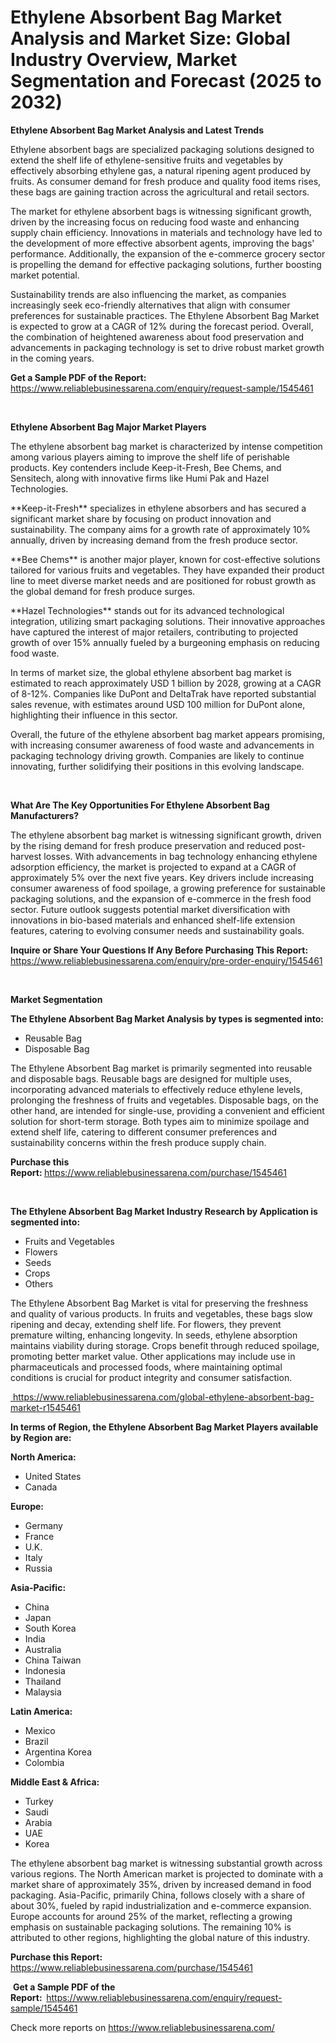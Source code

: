 <p><h1>Ethylene Absorbent Bag Market Analysis and Market Size: Global Industry Overview, Market Segmentation and Forecast (2025 to 2032)</h1></p><p><strong>Ethylene Absorbent Bag Market Analysis and Latest Trends</strong></p>
<p><p>Ethylene absorbent bags are specialized packaging solutions designed to extend the shelf life of ethylene-sensitive fruits and vegetables by effectively absorbing ethylene gas, a natural ripening agent produced by fruits. As consumer demand for fresh produce and quality food items rises, these bags are gaining traction across the agricultural and retail sectors.</p><p>The market for ethylene absorbent bags is witnessing significant growth, driven by the increasing focus on reducing food waste and enhancing supply chain efficiency. Innovations in materials and technology have led to the development of more effective absorbent agents, improving the bags' performance. Additionally, the expansion of the e-commerce grocery sector is propelling the demand for effective packaging solutions, further boosting market potential.</p><p>Sustainability trends are also influencing the market, as companies increasingly seek eco-friendly alternatives that align with consumer preferences for sustainable practices. The Ethylene Absorbent Bag Market is expected to grow at a CAGR of 12% during the forecast period. Overall, the combination of heightened awareness about food preservation and advancements in packaging technology is set to drive robust market growth in the coming years.</p></p>
<p><strong>Get a Sample PDF of the Report:&nbsp;</strong> <a href="https://www.reliablebusinessarena.com/enquiry/request-sample/1545461?utm_campaign=2746&utm_medium=2&utm_source=Github&utm_content=ia&utm_term=08032025&utm_id=ethylene-absorbent-bag">https://www.reliablebusinessarena.com/enquiry/request-sample/1545461</a></p>
<p>&nbsp;</p>
<p><strong>Ethylene Absorbent Bag Major Market Players</strong></p>
<p><p>The ethylene absorbent bag market is characterized by intense competition among various players aiming to improve the shelf life of perishable products. Key contenders include Keep-it-Fresh, Bee Chems, and Sensitech, along with innovative firms like Humi Pak and Hazel Technologies.</p><p>**Keep-it-Fresh** specializes in ethylene absorbers and has secured a significant market share by focusing on product innovation and sustainability. The company aims for a growth rate of approximately 10% annually, driven by increasing demand from the fresh produce sector.</p><p>**Bee Chems** is another major player, known for cost-effective solutions tailored for various fruits and vegetables. They have expanded their product line to meet diverse market needs and are positioned for robust growth as the global demand for fresh produce surges.</p><p>**Hazel Technologies** stands out for its advanced technological integration, utilizing smart packaging solutions. Their innovative approaches have captured the interest of major retailers, contributing to projected growth of over 15% annually fueled by a burgeoning emphasis on reducing food waste.</p><p>In terms of market size, the global ethylene absorbent bag market is estimated to reach approximately USD 1 billion by 2028, growing at a CAGR of 8-12%. Companies like DuPont and DeltaTrak have reported substantial sales revenue, with estimates around USD 100 million for DuPont alone, highlighting their influence in this sector.</p><p>Overall, the future of the ethylene absorbent bag market appears promising, with increasing consumer awareness of food waste and advancements in packaging technology driving growth. Companies are likely to continue innovating, further solidifying their positions in this evolving landscape.</p></p>
<p>&nbsp;</p>
<p><strong>What Are The Key Opportunities For Ethylene Absorbent Bag Manufacturers?</strong></p>
<p><p>The ethylene absorbent bag market is witnessing significant growth, driven by the rising demand for fresh produce preservation and reduced post-harvest losses. With advancements in bag technology enhancing ethylene adsorption efficiency, the market is projected to expand at a CAGR of approximately 5% over the next five years. Key drivers include increasing consumer awareness of food spoilage, a growing preference for sustainable packaging solutions, and the expansion of e-commerce in the fresh food sector. Future outlook suggests potential market diversification with innovations in bio-based materials and enhanced shelf-life extension features, catering to evolving consumer needs and sustainability goals.</p></p>
<p><strong>Inquire or Share Your Questions If Any Before Purchasing This Report:</strong> <a href="https://www.reliablebusinessarena.com/enquiry/pre-order-enquiry/1545461?utm_campaign=2746&utm_medium=2&utm_source=Github&utm_content=ia&utm_term=08032025&utm_id=ethylene-absorbent-bag">https://www.reliablebusinessarena.com/enquiry/pre-order-enquiry/1545461</a></p>
<p>&nbsp;</p>
<p><strong>Market Segmentation</strong></p>
<p><strong>The Ethylene Absorbent Bag Market Analysis by types is segmented into:</strong></p>
<p><ul><li>Reusable Bag</li><li>Disposable Bag</li></ul></p>
<p><p>The Ethylene Absorbent Bag market is primarily segmented into reusable and disposable bags. Reusable bags are designed for multiple uses, incorporating advanced materials to effectively reduce ethylene levels, prolonging the freshness of fruits and vegetables. Disposable bags, on the other hand, are intended for single-use, providing a convenient and efficient solution for short-term storage. Both types aim to minimize spoilage and extend shelf life, catering to different consumer preferences and sustainability concerns within the fresh produce supply chain.</p></p>
<p><strong>Purchase this Report:&nbsp;</strong><a href="https://www.reliablebusinessarena.com/purchase/1545461?utm_campaign=2746&utm_medium=2&utm_source=Github&utm_content=ia&utm_term=08032025&utm_id=ethylene-absorbent-bag">https://www.reliablebusinessarena.com/purchase/1545461</a></p>
<p>&nbsp;</p>
<p><strong>The Ethylene Absorbent Bag Market Industry Research by Application is segmented into:</strong></p>
<p><ul><li>Fruits and Vegetables</li><li>Flowers</li><li>Seeds</li><li>Crops</li><li>Others</li></ul></p>
<p><p>The Ethylene Absorbent Bag Market is vital for preserving the freshness and quality of various products. In fruits and vegetables, these bags slow ripening and decay, extending shelf life. For flowers, they prevent premature wilting, enhancing longevity. In seeds, ethylene absorption maintains viability during storage. Crops benefit through reduced spoilage, promoting better market value. Other applications may include use in pharmaceuticals and processed foods, where maintaining optimal conditions is crucial for product integrity and consumer satisfaction.</p></p>
<p><a href="https://www.reliablebusinessarena.com/global-ethylene-absorbent-bag-market-r1545461?utm_campaign=2746&utm_medium=2&utm_source=Github&utm_content=ia&utm_term=08032025&utm_id=ethylene-absorbent-bag">&nbsp;https://www.reliablebusinessarena.com/global-ethylene-absorbent-bag-market-r1545461</a></p>
<p><strong>In terms of Region, the Ethylene Absorbent Bag Market Players available by Region are:</strong></p>
<p>
    <p> <strong> North America: </strong>
        <ul>
            <li>United States</li>
            <li>Canada</li>
        </ul>
        </p> 
    <p> <strong> Europe: </strong>
        <ul>
            <li>Germany</li>
            <li>France</li>
            <li>U.K.</li>
            <li>Italy</li>
            <li>Russia</li>
        </ul>
        </p> 
    <p> <strong> Asia-Pacific: </strong>
        <ul>
            <li>China</li>
            <li>Japan</li>
            <li>South Korea</li>
            <li>India</li>
            <li>Australia</li>
            <li>China Taiwan</li>
            <li>Indonesia</li>
            <li>Thailand</li>
            <li>Malaysia</li>
        </ul>
        </p> 
    <p> <strong> Latin America: </strong>
        <ul>
            <li>Mexico</li>
            <li>Brazil</li>
            <li>Argentina Korea</li>
            <li>Colombia</li>
        </ul>
        </p> 
    <p> <strong> Middle East & Africa: </strong>
        <ul>
            <li>Turkey</li>
            <li>Saudi</li>
            <li>Arabia</li>
            <li>UAE</li>
            <li>Korea</li>
        </ul>
    </p>
    </p>
<p><p>The ethylene absorbent bag market is witnessing substantial growth across various regions. The North American market is projected to dominate with a market share of approximately 35%, driven by increased demand in food packaging. Asia-Pacific, primarily China, follows closely with a share of about 30%, fueled by rapid industrialization and e-commerce expansion. Europe accounts for around 25% of the market, reflecting a growing emphasis on sustainable packaging solutions. The remaining 10% is attributed to other regions, highlighting the global nature of this industry.</p></p>
<p><strong>Purchase this Report: </strong><a href="https://www.reliablebusinessarena.com/purchase/1545461?utm_campaign=2746&utm_medium=2&utm_source=Github&utm_content=ia&utm_term=08032025&utm_id=ethylene-absorbent-bag">https://www.reliablebusinessarena.com/purchase/1545461</a></p>
<p>&nbsp;<strong>Get a Sample PDF of the Report:&nbsp;&nbsp;</strong><a href="https://www.reliablebusinessarena.com/enquiry/request-sample/1545461?utm_campaign=2746&utm_medium=2&utm_source=Github&utm_content=ia&utm_term=08032025&utm_id=ethylene-absorbent-bag">https://www.reliablebusinessarena.com/enquiry/request-sample/1545461</a></p>
<p><strong></strong></p>
<p>Check more reports on <a href="https://www.reliablebusinessarena.com/?utm_campaign=2746&utm_medium=2&utm_source=Github&utm_content=ia&utm_term=08032025&utm_id=ethylene-absorbent-bag">https://www.reliablebusinessarena.com/</a></p>